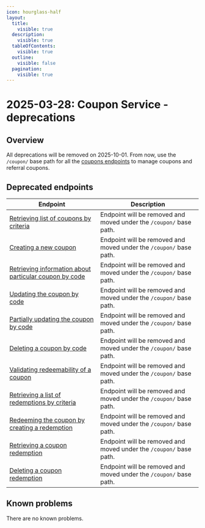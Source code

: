 ```yaml
---
icon: hourglass-half
layout:
  title:
    visible: true
  description:
    visible: true
  tableOfContents:
    visible: true
  outline:
    visible: false
  pagination:
    visible: true
---
```


# 2025-03-28: Coupon Service - deprecations

## Overview

All deprecations will be removed on 2025-10-01. From now, use the `/coupon/` base path for all the [coupons endpoints](/openapi/coupon) to manage coupons and referral coupons.


## Deprecated endpoints

| Endpoint                                                                                                        | Description                                                         |
|-----------------------------------------------------------------------------------------------------------------|---------------------------------------------------------------------|
| [Retrieving list of coupons by criteria](https://developer.emporix.io/documentation-portal/api-references/rewards-and-promotions/coupon/api-reference/coupon-management)          | Endpoint will be removed and moved under the `/coupon/` base path.  |
| [Creating a new coupon](https://developer.emporix.io/documentation-portal/api-references/rewards-and-promotions/coupon/api-reference/coupon-management#post-coupon-tenant-coupons)                                   | Endpoint will be removed and moved under the `/coupon/` base path.  |
| [Retrieving information about particular coupon by code](https://developer.emporix.io/documentation-portal/api-references/rewards-and-promotions/coupon/api-reference/coupon-management#get-coupon-tenant-coupons-code) | Endpoint will be removed and moved under the `/coupon/` base path.  |
| [Updating the coupon by code](https://developer.emporix.io/documentation-portal/api-references/rewards-and-promotions/coupon/api-reference/coupon-management#put-coupon-tenant-coupons-code)                              | Endpoint will be removed and moved under the `/coupon/` base path.  |
| [Partially updating the coupon by code](https://developer.emporix.io/documentation-portal/api-references/rewards-and-promotions/coupon/api-reference/coupon-management#patch-coupon-tenant-coupons-code)                  | Endpoint will be removed and moved under the `/coupon/` base path.  |
| [Deleting a coupon by code](https://developer.emporix.io/documentation-portal/api-references/rewards-and-promotions/coupon/api-reference/coupon-management#delete-coupon-tenant-coupons-code)                             | Endpoint will be removed and moved under the `/coupon/` base path.  |
| [Validating redeemability of a coupon](https://developer.emporix.io/documentation-portal/api-references/rewards-and-promotions/coupon/api-reference/coupon-validation)                  | Endpoint will be removed and moved under the `/coupon/` base path.  |
| [Retrieving a list of redemptions by criteria](https://developer.emporix.io/documentation-portal/api-references/rewards-and-promotions/coupon/api-reference/coupon-redemption)   | Endpoint will be removed and moved under the `/coupon/` base path.  |
| [Redeeming the coupon by creating a redemption](https://developer.emporix.io/documentation-portal/api-references/rewards-and-promotions/coupon/api-reference/coupon-redemption#post-coupon-tenant-coupons-code-redemptions)       | Endpoint will be removed and moved under the `/coupon/` base path.  |
| [Retrieving a coupon redemption](https://developer.emporix.io/documentation-portal/api-references/rewards-and-promotions/coupon/api-reference/coupon-management#get-coupon-tenant-coupons-code-redemption)              | Endpoint will be removed and moved under the `/coupon/` base path.  |
| [Deleting a coupon redemption](https://developer.emporix.io/documentation-portal/api-references/rewards-and-promotions/coupon/api-reference/coupon-management#delete-coupon-tenant-coupons-code-redemption)               | Endpoint will be removed and moved under the `/coupon/` base path.  |

## Known problems

There are no known problems.